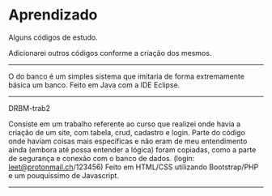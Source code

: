 # Aprendizado
Alguns códigos de estudo.

Adicionarei outros códigos conforme a criação dos mesmos.

--------------------------------------------------------------------------------------

O do banco é um simples sistema que imitaria de forma extremamente básica um banco.
Feito em Java com a IDE Eclipse.

----------------------------------------------------------------------------------------
DRBM-trab2

Consiste em um trabalho referente ao curso que realizei onde havia a criação de um site, com tabela, crud, cadastro e login.
Parte do código onde haviam coisas mais específicas e não eram de meu entendimento ainda (embora até possa entender a lógica) foram copiadas, como a parte de segurança e conexão com o banco de dados. (login: leet@protonmail.ch/123456)
Feito em HTML/CSS utilizando Bootstrap/PHP e um pouquíssimo de Javascript.

-------------------------------------------------------------------------------------------
